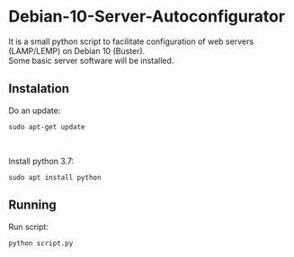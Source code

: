 # Debian-10-Server-Autoconfigurator

It is a small python script to facilitate configuration of web servers (LAMP/LEMP) on Debian 10 (Buster).<br>
Some basic server software will be installed.

## Instalation

Do an update:

```
sudo apt-get update
```

<br>

Install python 3.7:

```
sudo apt install python
```

## Running

Run script:<br>

```
python script.py
```
